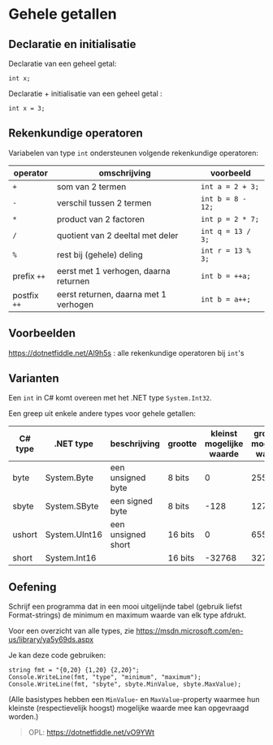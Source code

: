 # Gehele getallen

## Declaratie en initialisatie

Declaratie van een geheel getal:

```
int x;
```

Declaratie + initialisatie van een geheel getal :

```
int x = 3;
```

## Rekenkundige operatoren

Variabelen van type `int` ondersteunen volgende rekenkundige operatoren:

| operator     | omschrijving                          | voorbeeld         |
|--------------|---------------------------------------|-------------------|
| `+`          | som van 2 termen                      | `int a = 2 + 3;`  |
| `-`          | verschil tussen 2 termen              | `int b = 8 - 12;` |
| `*`          | product van 2 factoren                | `int p = 2 * 7;`  |
| `/`          | quotient van 2 deeltal met deler      | `int q = 13 / 3;` |
| `%`          | rest bij (gehele) deling              | `int r = 13 % 3;` |
| prefix `++`  | eerst met 1 verhogen, daarna returnen | `int b = ++a;`    |
| postfix `++` | eerst returnen, daarna met 1 verhogen | `int b = a++;`    |

## Voorbeelden

https://dotnetfiddle.net/Al9h5s : alle rekenkundige operatoren bij `int`'s

## Varianten

Een `int` in C# komt overeen met het .NET type `System.Int32`.

Een greep uit enkele andere types voor gehele getallen:

| C# type | .NET type     | beschrijving       | grootte | kleinst mogelijke waarde | grootste mogelijke waarde |
|---------|---------------|--------------------|---------|--------------------------|---------------------------|
| byte    | System.Byte   | een unsigned byte  | 8 bits  |                        0 |                       255 |
| sbyte   | System.SByte  | een signed byte    | 8 bits  |                     -128 |                       127 |
| ushort  | System.UInt16 | een unsigned short | 16 bits |                        0 |                     65535 |
| short   | System.Int16  |                    | 16 bits |                   -32768 |                     32767 |


## Oefening

Schrijf een programma dat in een mooi uitgelijnde tabel (gebruik liefst
Format-strings) de minimum en maximum waarde van elk type afdrukt.

Voor een overzicht van alle types, zie
https://msdn.microsoft.com/en-us/library/ya5y69ds.aspx
 
Je kan deze code gebruiken:

```
string fmt = "{0,20} {1,20} {2,20}";
Console.WriteLine(fmt, "type", "minimum", "maximum");
Console.WriteLine(fmt, "sbyte", sbyte.MinValue, sbyte.MaxValue);
```
 
(Alle basistypes hebben een `MinValue`- en `MaxValue`-property waarmee hun
kleinste (respectievelijk hoogst) mogelijke waarde mee kan opgevraagd worden.)

> OPL: https://dotnetfiddle.net/vO9YWt


